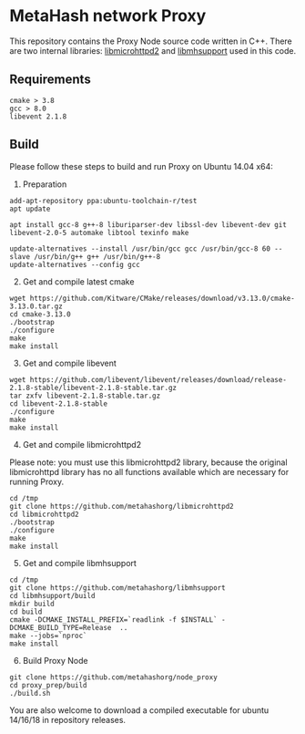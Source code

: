 # MetaHash network Proxy

This repository contains the Proxy Node source code written in C++. There are two internal libraries: [libmicrohttpd2](https://github.com/metahashorg/libmicrohttpd2) and [libmhsupport](https://github.com/metahashorg/libmhsupport) used in this code. 

## Requirements
```shell
cmake > 3.8
gcc > 8.0
libevent 2.1.8
```

## Build

Please follow these steps to build and run Proxy on Ubuntu 14.04 x64:
1. Preparation
```shell
add-apt-repository ppa:ubuntu-toolchain-r/test
apt update

apt install gcc-8 g++-8 liburiparser-dev libssl-dev libevent-dev git libevent-2.0-5 automake libtool texinfo make
    
update-alternatives --install /usr/bin/gcc gcc /usr/bin/gcc-8 60 --slave /usr/bin/g++ g++ /usr/bin/g++-8
update-alternatives --config gcc    
```
2. Get and compile latest cmake
```shell
wget https://github.com/Kitware/CMake/releases/download/v3.13.0/cmake-3.13.0.tar.gz
cd cmake-3.13.0
./bootstrap
./configure
make
make install 
```
3. Get and compile libevent
```shell
wget https://github.com/libevent/libevent/releases/download/release-2.1.8-stable/libevent-2.1.8-stable.tar.gz
tar zxfv libevent-2.1.8-stable.tar.gz
cd libevent-2.1.8-stable
./configure
make
make install
```
4. Get and compile libmicrohttpd2

Please note: you must use this libmicrohttpd2 library, because the original libmicrohttpd library has no all functions available which are necessary for running Proxy.
```shell
cd /tmp
git clone https://github.com/metahashorg/libmicrohttpd2
cd libmicrohttpd2
./bootstrap
./configure
make
make install
```
5. Get and compile libmhsupport
```shell
cd /tmp
git clone https://github.com/metahashorg/libmhsupport
cd libmhsupport/build
mkdir build
cd build
cmake -DCMAKE_INSTALL_PREFIX=`readlink -f $INSTALL` -DCMAKE_BUILD_TYPE=Release  ..
make --jobs=`nproc`
make install
```
6. Build Proxy Node
```shell
git clone https://github.com/metahashorg/node_proxy
cd proxy_prep/build
./build.sh
```

You are also welcome to download a compiled executable for ubuntu 14/16/18 in repository releases.
